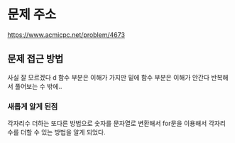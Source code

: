 # 문제 주소
https://www.acmicpc.net/problem/4673

## 문제 접근 방법 
사실 잘 모르겠다 d 함수 부분은 이해가 가지만 밑에 함수 부분은 이해가 안간다 
반복해서 풀어보는 수 밖에..

### 새롭게 알게 된점 
각자리수 더하는 또다른 방법으로 숫자를 문자열로 변환해서 for문을 이용해서 각자리수를 더할 수 있는 방법을 알게 되었다. 